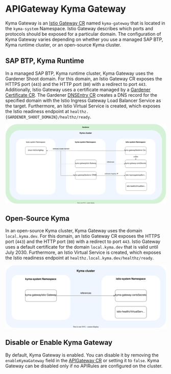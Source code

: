 # APIGateway Kyma Gateway

Kyma Gateway is an [Istio Gateway CR](https://istio.io/latest/docs/reference/config/networking/gateway/) named `kyma-gateway` that is located in the `kyma-system` Namespace. Istio Gateway describes which ports and protocols should be exposed for a particular domain.
The configuration of Kyma Gateway varies depending on whether you use a managed SAP BTP, Kyma runtime cluster, or an open-source Kyma cluster.

## SAP BTP, Kyma Runtime
In a managed SAP BTP, Kyma runtime cluster, Kyma Gateway uses the Gardener Shoot domain. For this domain, an Istio Gateway CR exposes the HTTPS port (`443`) and the HTTP port (`80`) with a redirect to port `443`.  
Additionally, Istio Gateway uses a certificate managed by a [Gardener Certificate CR](https://gardener.cloud/docs/guides/networking/certificate-extension/#using-the-custom-certificate-resource). 
The Gardener [DNSEntry CR](https://gardener.cloud/docs/guides/networking/dns-extension/#creating-a-dnsentry-resource-explicitly) creates a DNS record for the specified domain with the Istio Ingress Gateway Load Balancer Service as the target.
Furthermore, an Istio Virtual Service is created, which exposes the Istio readiness endpoint at `healthz.{GARDENER_SHOOT_DOMAIN}/healthz/ready`.

![Kyma Gateway Resources Gardener](../../../assets/kyma-gateway-resources-gardener.svg)

## Open-Source Kyma
In an open-source Kyma cluster, Kyma Gateway uses the domain `local.kyma.dev`. For this domain, an Istio Gateway CR exposes the HTTPS port (`443`) and the HTTP port (`80`) with a redirect to port `443`.
Istio Gateway uses a default certificate for the domain `local.kyma.dev` that is valid until July 2030.
Furthermore, an Istio Virtual Service is created, which exposes the Istio readiness endpoint at `healthz.local.kyma.dev/healthz/ready`.

![Kyma Gateway Resources Open Source](../../../assets/kyma-gateway-resources-os.svg)

## Disable or Enable Kyma Gateway
By default, Kyma Gateway is enabled. You can disable it by removing the `enableKymaGateway` field in the [APIGateway CR](./04-00-apigateway-custom-resource.md) or setting it to `false`.
Kyma Gateway can be disabled only if no APIRules are configured on the cluster.
